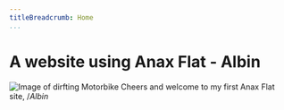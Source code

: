 ```yaml
---
titleBreadcrumb: Home
...
```

A website using Anax Flat - Albin
===============================

![Image of dirfting Motorbike](https://images.unsplash.com/photo-1509286587484-7f94a37752a6?auto=format&fit=crop&w=751&q=60&ixid=dW5zcGxhc2guY29tOzs7Ozs%3D)
Cheers and welcome to my first Anax Flat site,
/*Albin*
